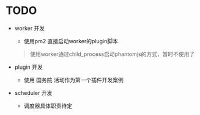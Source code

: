 # TODO

- worker 开发
    - 使用pm2 直接启动worker的plugin脚本

    > 使用worker通过child_process启动phantomjs的方式，暂时不使用了
- plugin 开发
    - 使用 国务院 活动作为第一个插件开发案例
- scheduler 开发
    - 调度器具体职责待定